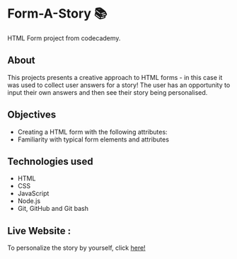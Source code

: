 # Form-A-Story :books:

 HTML Form project from codecademy.

## About

This projects presents a creative approach to HTML forms - in this case it was used to collect user answers for a story! The user has an opportunity to input their own answers and then see their story being personalised.

## Objectives
* Creating a HTML form with the following attributes:
* Familiarity with typical form elements and attributes

## Technologies used
* HTML
* CSS
* JavaScript
* Node.js
* Git, GitHub and Git bash

## Live Website :

To personalize the story by yourself, click [here!](https://bea-pan.github.io/Form-A-Story/)
